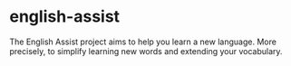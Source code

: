 # english-assist
The English Assist project aims to help you learn a new language. More precisely, to simplify learning new words and extending your vocabulary.
